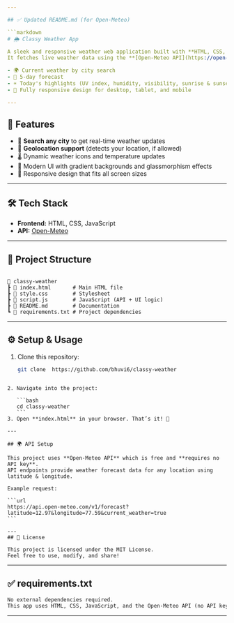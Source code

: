 ```yaml
---

## ✅ Updated README.md (for Open-Meteo)

```markdown
# 🌦️ Classy Weather App

A sleek and responsive weather web application built with **HTML, CSS, and JavaScript**.  
It fetches live weather data using the **[Open-Meteo API](https://open-meteo.com/)** and displays:

- 🌍 Current weather by city search  
- 📅 5-day forecast  
- ☀️ Today's highlights (UV index, humidity, visibility, sunrise & sunset)  
- 📱 Fully responsive design for desktop, tablet, and mobile  

---
```


## 🚀 Features
- 🔎 **Search any city** to get real-time weather updates  
- 📍 **Geolocation support** (detects your location, if allowed)  
- 🌡️ Dynamic weather icons and temperature updates  
- 🎨 Modern UI with gradient backgrounds and glassmorphism effects  
- 📱 Responsive design that fits all screen sizes  

---

## 🛠️ Tech Stack
- **Frontend:** HTML, CSS, JavaScript  
- **API:** [Open-Meteo](https://open-meteo.com/)  
  

---

## 📂 Project Structure
```

📁 classy-weather
┣ 📜 index.html       # Main HTML file
┣ 📜 style.css        # Stylesheet
┣ 📜 script.js        # JavaScript (API + UI logic)
┣ 📜 README.md        # Documentation
┗ 📜 requirements.txt # Project dependencies

````

---

## ⚙️ Setup & Usage
1. Clone this repository:  
   ```bash
   git clone  https://github.com/bhuvi6/classy-weather
````

2. Navigate into the project:

   ```bash
   cd classy-weather
   ```
3. Open **index.html** in your browser. That’s it! 🎉

---

## 🌍 API Setup

This project uses **Open-Meteo API** which is free and **requires no API key**.
API endpoints provide weather forecast data for any location using latitude & longitude.

Example request:

```url
https://api.open-meteo.com/v1/forecast?latitude=12.97&longitude=77.59&current_weather=true
```

---
## 📜 License

This project is licensed under the MIT License.
Feel free to use, modify, and share!

````

---

## ✅ requirements.txt  

```txt
No external dependencies required.
This app uses HTML, CSS, JavaScript, and the Open-Meteo API (no API key needed).
````

---
